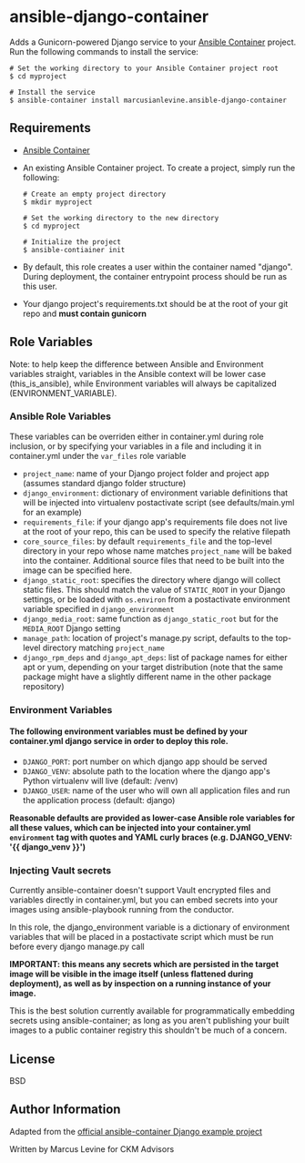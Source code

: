 # ansible-django-container

Adds a Gunicorn-powered Django service to your [Ansible Container](https://github.com/ansible/ansible-container) project. Run the following commands
to install the service:

```
# Set the working directory to your Ansible Container project root
$ cd myproject

# Install the service
$ ansible-container install marcusianlevine.ansible-django-container
```

## Requirements

- [Ansible Container](https://github.com/ansible/ansible-container)
- An existing Ansible Container project. To create a project, simply run the following:
    ```
    # Create an empty project directory
    $ mkdir myproject

    # Set the working directory to the new directory
    $ cd myproject

    # Initialize the project
    $ ansible-contiainer init
    ```

- By default, this role creates a user within the container named "django". During deployment, the container entrypoint process should be run as this user.
- Your django project's requirements.txt should be at the root of your git repo and **must contain gunicorn**

## Role Variables

Note: to help keep the difference between Ansible and Environment variables straight, variables in the Ansible context will be lower case (this_is_ansible), while Environment variables will always be capitalized (ENVIRONMENT_VARIABLE).

### Ansible Role Variables

These variables can be overriden either in container.yml during role inclusion, or by specifying your variables in a file and including it in container.yml under the `var_files` role variable

- `project_name`: name of your Django project folder and project app (assumes standard django folder structure)
- `django_environment`: dictionary of environment variable definitions that will be injected into virtualenv postactivate script (see defaults/main.yml for an example)
- `requirements_file`: if your django app's requirements file does not live at the root of your repo, this can be used to specify the relative filepath
- `core_source_files`: by default `requirements_file` and the top-level directory in your repo whose name matches `project_name` will be baked into the container. Additional source files that need to be built into the image can be specified here.
- `django_static_root`: specifies the directory where django will collect static files. This should match the value of `STATIC_ROOT` in your Django settings, or be loaded with `os.environ` from a postactivate environment variable specified in `django_environment`
- `django_media_root`: same function as `django_static_root` but for the `MEDIA_ROOT` Django setting
- `manage_path`: location of project's manage.py script, defaults to the top-level directory matching `project_name`
- `django_rpm_deps` and `django_apt_deps`: list of package names for either apt or yum, depending on your target distribution (note that the same package might have a slightly different name in the other package repository)


### Environment Variables
#### The following environment variables must be defined by your container.yml django service in order to deploy this role.
- `DJANGO_PORT`: port number on which django app should be served
- `DJANGO_VENV`: absolute path to the location where the django app's Python virtualenv will live (default: /venv)
- `DJANGO_USER`: name of the user who will own all application files and run the application process (default: django)

**Reasonable defaults are provided as lower-case Ansible role variables for all these values, which can be injected into your container.yml `environment` tag with quotes and YAML curly braces (e.g. DJANGO_VENV: '{{ django_venv }}')**

### Injecting Vault secrets
Currently ansible-container doesn't support Vault encrypted files and variables directly in container.yml, but you can embed secrets into your images using ansible-playbook running from the conductor.

In this role, the django_environment variable is a dictionary of environment variables that will be placed in a postactivate script which must be run before every django manage.py call

**IMPORTANT: this means any secrets which are persisted in the target image will be visible in the image itself (unless flattened during deployment), as well as by inspection on a running instance of your image.**

This is the best solution currently available for programmatically embedding secrets using ansible-container; as long as you aren't publishing your built images to a public container registry this shouldn't be much of a concern.

## License

BSD

## Author Information

Adapted from the [official ansible-container Django example project](https://github.com/ansible/django-gulp-nginx)

Written by Marcus Levine for CKM Advisors
